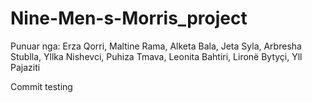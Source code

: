 # Nine-Men-s-Morris_project
Punuar nga:
 Erza Qorri, Maltine Rama, Alketa Bala, Jeta Syla, Arbresha Stublla, Yllka Nishevci, Puhiza Tmava, Leonita Bahtiri, Lironë Bytyçi, Yll Pajaziti

Commit testing